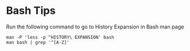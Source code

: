 
# Bash Tips

Run the following command to go to History Expansion in Bash man page

```
man -P 'less -p ^HISTORY\ EXPANSION' bash
man bash | grep '^[A-Z]'
```
